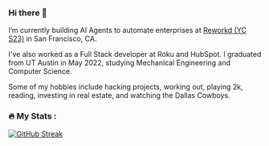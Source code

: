 ### Hi there 👋

I’m currently building AI Agents to automate enterprises at [Reworkd (YC S23)](https://reworkd.ai/) in San Francisco, CA.

I've also worked as a Full Stack developer at Roku and HubSpot. I graduated from UT Austin in May 2022, studying Mechanical Engineering and Computer Science.

Some of my hobbies include hacking projects, working out, playing 2k, reading, investing in real estate, and watching the Dallas Cowboys.

### :fire: My Stats :
[![GitHub Streak](https://github-readme-streak-stats.herokuapp.com?user=shahrishabh7&theme=light)](https://git.io/streak-stats)
